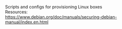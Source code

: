 Scripts and configs for provisioning Linux boxes  
Resources:  
https://www.debian.org/doc/manuals/securing-debian-manual/index.en.html  

